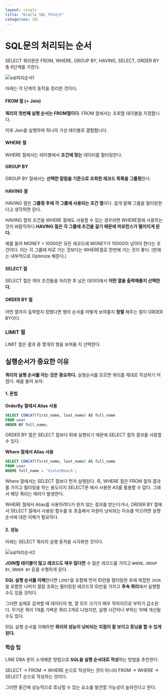 ```yaml
---
layout: single
title: "Oracle SQL 처리순서"
categories: SQL
---
```


# SQL문의 처리되는 순서

SELECT 쿼리문은 FROM, WHERE, GROUP BY, HAVING, SELECT, ORDER BY 총 6단계를 거친다.


![sql처리순서1](https://github.com/Jinmo1/jinmo1.github.io/assets/159862366/d10a3e3a-ae18-4f09-8b4b-999b149edf0e)


아래는 각 단계의 동작을 정리한 것이다.

#### FROM 절 (+ Join)

**쿼리의 첫번째 실행 순서는 FROM절이다**. FROM 절에서는 조회할 테이블을 지정합니다.

이후 Join을 실행하여 하나의 가상 테이블로 결합합니다.

#### WHERE 절

WHERE 절에서는 테이블에서 **조건에 맞는** 데이터를 필터링한다.

#### GROUP BY

GROUP BY 절에서는 **선택한 칼럼을 기준으로 조회한 레코드 목록을 그룹핑**한다.

#### HAVING 절

HAVING 절은 **그룹핑 후에 각 그룹에 사용되는 조건 절**이다. 쉽게 말해 그룹을 필터링한다고 생각하면 된다.

HAVING 절의 조건을 WHERE 절에도 사용할 수 있는 경우라면 WHERE절에 사용하는 것이 바람직하다.**HAVING 절은 각 그룹에 조건을 걸기 때문에 퍼포먼스가 떨어지게 된다.**

예를 들어 MONEY > 10000은 모든 레코드에 MONEY가 10000이 넘어야 한다는 조건이다. 이는 각 그룹에 따로 거는 것보다는 WHERE절로 한번에 거는 것이 좋다. (현재는 내부적으로 Optimize 해준다.)

#### SELECT 절

SELECT 절은 여러 조건들을 처리한 후 남은 데이터에서 **어떤 열을 출력해줄지 선택한다.**

#### ORDER BY 절

어떤 열까지 출력할지 정했다면 행의 순서를 어떻게 보여줄지 **정렬** 해주는 절이 ORDER BY이다.

### LIMIT 절

LIMIT 절은 결과 중 몇개의 행을 보여줄 지 선택한다.

## 실행순서가 중요한 이유

**쿼리의 실행 순서를 아는 것은 중요하다.** 실행순서를 모르면 쿼리를 제대로 작성하기 어렵다. 예를 들어 보자.

#### 1. 문법

**OrderBy 절에서 Alias 사용**

```sql
SELECT CONCAT(first_name, last_name) AS full_name
FROM user
ORDER BY full_name;
```

ORDER BY 절은 SELECT 절보다 뒤에 실행되기 때문에 SELECT 절의 결과를 사용할 수 있다.

**Where 절에서 Alias 사용**

```sql
SELECT CONCAT(first_name, last_name) AS full_name
FROM user
WHERE full_name = 'VioletBeach';
```

Where 절에서는 SELECT 절보다 먼저 실행된다. 즉, WHERE 절은 FROM 절의 결과를 가지고 필터링을 하는 용도이지 SELECT문 에서 사용한 AS를 활용할 수 없다. 그래서 해당 쿼리는 에러가 발생한다.

WHERE 절에서 Alias를 사용하려다가 원치 않는 결과를 받는다거나, ORDER BY 절에서 SELECT 절에서 사용된 함수를 또 호출해서 자원이 낭비되는 이슈를 막으려면 실행 순서에 대한 이해가 필요하다.

#### 2. 성능

아래는 SELECT 쿼리의 실행 동작을 시각화한 것이다.


![sql처리순서2](https://github.com/Jinmo1/jinmo1.github.io/assets/159862366/7a2caf02-fb97-470d-b9b7-4f44a50d3eb7)



**JOIN할 테이블이 많고 레코드도 매우 많다면** 수 많은 레코드를 가지고 `WHERE`, `GROUP BY`, `ORDER BY` 등을 수행하게 된다.

**SQL 실행 순서를 이해**한다면 `LIMIT`을 포함해 먼저 ID만을 필터링한 후에 복잡한 `JOIN`을 포함한 나머지 컬럼 조회는 필터링된 레코드의 ID만을 가지고 **후속 쿼리**에서 실행할 수도 있을 것이다.

그러면 실제로 검색할 때 데이터의 행, 열 모두 크기가 매우 작아지므로 부하가 감소된다. 무거운 쿼리 1개를 가벼운 쿼리 2개로 나눴지만, 실행 시간이나 부하는 10배 개선될 수도 있다.

SQL 실행 순서를 이해하면 **쿼리의 성능이 낭비되는 지점이 잘 보이고 튜닝을 할 수 있게 된다.**

### 학습 팁

LINE DBA 분이 소개해준 방법으로 **SQL을 실행 순서대로 작성**하는 방법을 추천한다.

SELECT -> FROM -> WHERE 순으로 작성하는 것이 아니라 FROM -> WHERE -> SELECT 순으로 작성하는 것이다.

그러면 중간에 성능적으로 튜닝할 수 있는 요소를 발견할 가능성이 높아진다고 한다.
